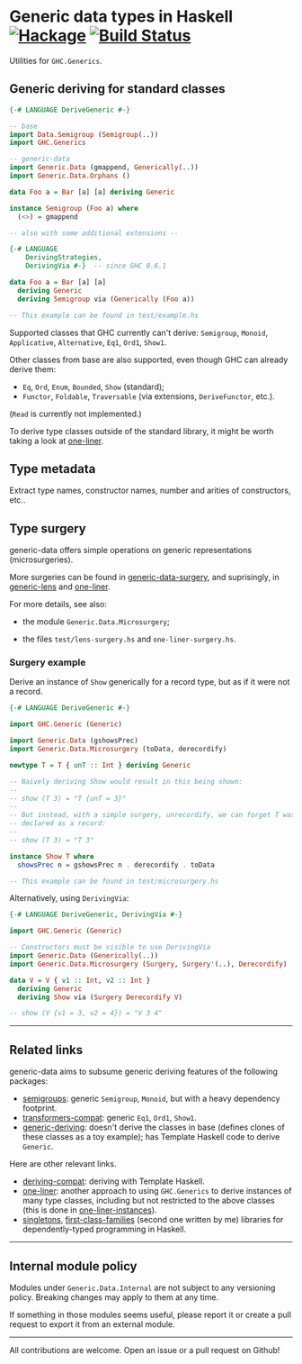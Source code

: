 # Generic data types in Haskell [![Hackage](https://img.shields.io/hackage/v/generic-data.svg)](https://hackage.haskell.org/package/generic-data) [![Build Status](https://travis-ci.org/Lysxia/generic-data.svg)](https://travis-ci.org/Lysxia/generic-data)

Utilities for `GHC.Generics`.

## Generic deriving for standard classes

```haskell
{-# LANGUAGE DeriveGeneric #-}

-- base
import Data.Semigroup (Semigroup(..))
import GHC.Generics

-- generic-data
import Generic.Data (gmappend, Generically(..))
import Generic.Data.Orphans ()

data Foo a = Bar [a] [a] deriving Generic

instance Semigroup (Foo a) where
  (<>) = gmappend

-- also with some additional extensions --

{-# LANGUAGE
    DerivingStrategies,
    DerivingVia #-}  -- since GHC 8.6.1

data Foo a = Bar [a] [a]
  deriving Generic
  deriving Semigroup via (Generically (Foo a))

-- This example can be found in test/example.hs
```

Supported classes that GHC currently can't derive: `Semigroup`, `Monoid`,
`Applicative`, `Alternative`, `Eq1`, `Ord1`, `Show1`.

Other classes from base are also supported, even though GHC can already derive
them:

- `Eq`, `Ord`, `Enum`, `Bounded`, `Show` (standard);
- `Functor`, `Foldable`, `Traversable` (via extensions, `DeriveFunctor`, etc.).

(`Read` is currently not implemented.)

To derive type classes outside of the standard library, it might be worth
taking a look at [one-liner](https://hackage.haskell.org/package/one-liner).

## Type metadata

Extract type names, constructor names, number and arities of constructors, etc..

## Type surgery

generic-data offers simple operations on generic representations (microsurgeries).

More surgeries can be found in
[generic-data-surgery](https://hackage.haskell.org/package/generic-data-surgery),
and suprisingly, in
[generic-lens](https://hackage.haskell.org/package/generic-lens) and
[one-liner](https://hackage.haskell.org/package/one-liner).

For more details, see also:

- the module `Generic.Data.Microsurgery`;

- the files `test/lens-surgery.hs` and `one-liner-surgery.hs`.

### Surgery example

Derive an instance of `Show` generically for a record type,
but as if it were not a record.

```haskell
{-# LANGUAGE DeriveGeneric #-}

import GHC.Generic (Generic)

import Generic.Data (gshowsPrec)
import Generic.Data.Microsurgery (toData, derecordify)

newtype T = T { unT :: Int } deriving Generic

-- Naively deriving Show would result in this being shown:
--
-- show (T 3) = "T {unT = 3}"
--
-- But instead, with a simple surgery, unrecordify, we can forget T was
-- declared as a record:
--
-- show (T 3) = "T 3"

instance Show T where
  showsPrec n = gshowsPrec n . derecordify . toData

-- This example can be found in test/microsurgery.hs
```

Alternatively, using `DerivingVia`:

```haskell
{-# LANGUAGE DeriveGeneric, DerivingVia #-}

import GHC.Generic (Generic)

-- Constructors must be visible to use DerivingVia
import Generic.Data (Generically(..))
import Generic.Data.Microsurgery (Surgery, Surgery'(..), Derecordify)

data V = V { v1 :: Int, v2 :: Int }
  deriving Generic
  deriving Show via (Surgery Derecordify V)

-- show (V {v1 = 3, v2 = 4}) = "V 3 4"
```

---

## Related links

generic-data aims to subsume generic deriving features of the following
packages:

- [semigroups](https://hackage.haskell.org/package/semigroups): generic
  `Semigroup`, `Monoid`, but with a heavy dependency footprint.
- [transformers-compat](https://hackage.haskell.org/package/transformers-compat):
  generic `Eq1`, `Ord1`, `Show1`.
- [generic-deriving](https://hackage.haskell.org/package/generic-deriving):
  doesn't derive the classes in base (defines clones of these classes as a toy
  example); has Template Haskell code to derive `Generic`.

Here are other relevant links.

- [deriving-compat](https://hackage.haskell.org/package/deriving-compat):
  deriving with Template Haskell.
- [one-liner](https://hackage.haskell.org/package/one-liner): another approach
  to using `GHC.Generics` to derive instances of many type classes, including
  but not restricted to the above classes (this is done in
  [one-liner-instances](https://hackage.haskell.org/package/one-liner-instances)).
- [singletons](https://hackage.haskell.org/package/singletons),
  [first-class-families](https://hackage.haskell.org/package/first-class-families)
  (second one written by me)
  libraries for dependently-typed programming in Haskell.

---

## Internal module policy

Modules under `Generic.Data.Internal` are not subject to any versioning policy.
Breaking changes may apply to them at any time.

If something in those modules seems useful, please report it or create a pull
request to export it from an external module.

---

All contributions are welcome. Open an issue or a pull request on Github!
